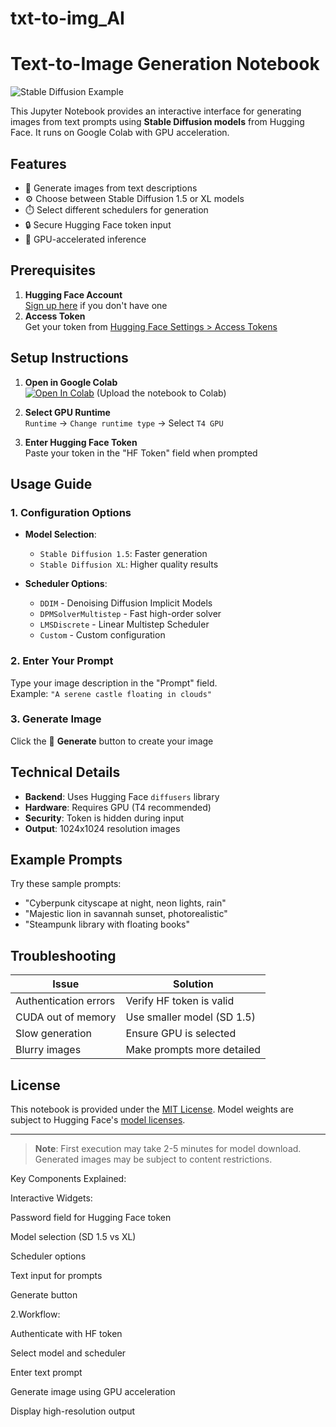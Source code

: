 # txt-to-img_AI

# Text-to-Image Generation Notebook

![Stable Diffusion Example](generated_image_example.png) <!-- Optional header image -->

This Jupyter Notebook provides an interactive interface for generating images from text prompts using **Stable Diffusion models** from Hugging Face. It runs on Google Colab with GPU acceleration.

## Features
- 🎨 Generate images from text descriptions
- ⚙️ Choose between Stable Diffusion 1.5 or XL models
- ⏱️ Select different schedulers for generation
- 🔒 Secure Hugging Face token input
- 🚀 GPU-accelerated inference

## Prerequisites
1. **Hugging Face Account**  
   [Sign up here](https://huggingface.co/join) if you don't have one
2. **Access Token**  
   Get your token from [Hugging Face Settings > Access Tokens](https://huggingface.co/settings/tokens)

## Setup Instructions
1. **Open in Google Colab**  
   [![Open In Colab](https://colab.research.google.com/assets/colab-badge.svg)](https://colab.research.google.com/github/your-repo/your-notebook)
   (Upload the notebook to Colab)

2. **Select GPU Runtime**  
   `Runtime` → `Change runtime type` → Select `T4 GPU`

3. **Enter Hugging Face Token**  
   Paste your token in the "HF Token" field when prompted

## Usage Guide
### 1. Configuration Options
- **Model Selection**:
  - `Stable Diffusion 1.5`: Faster generation
  - `Stable Diffusion XL`: Higher quality results
  
- **Scheduler Options**:
  - `DDIM` - Denoising Diffusion Implicit Models
  - `DPMSolverMultistep` - Fast high-order solver
  - `LMSDiscrete` - Linear Multistep Scheduler
  - `Custom` - Custom configuration

### 2. Enter Your Prompt
Type your image description in the "Prompt" field.  
Example: `"A serene castle floating in clouds"`

### 3. Generate Image
Click the 🚀 **Generate** button to create your image

## Technical Details
- **Backend**: Uses Hugging Face `diffusers` library
- **Hardware**: Requires GPU (T4 recommended)
- **Security**: Token is hidden during input
- **Output**: 1024x1024 resolution images

## Example Prompts
Try these sample prompts:
- "Cyberpunk cityscape at night, neon lights, rain"
- "Majestic lion in savannah sunset, photorealistic"
- "Steampunk library with floating books"

## Troubleshooting
| Issue | Solution |
|-------|----------|
| Authentication errors | Verify HF token is valid |
| CUDA out of memory | Use smaller model (SD 1.5) |
| Slow generation | Ensure GPU is selected |
| Blurry images | Make prompts more detailed |

## License
This notebook is provided under the [MIT License](LICENSE). Model weights are subject to Hugging Face's [model licenses](https://huggingface.co/models).

---
> **Note**: First execution may take 2-5 minutes for model download.  
> Generated images may be subject to content restrictions.


Key Components Explained:

Interactive Widgets:

Password field for Hugging Face token

Model selection (SD 1.5 vs XL)

Scheduler options

Text input for prompts

Generate button

2.Workflow:

Authenticate with HF token

Select model and scheduler

Enter text prompt

Generate image using GPU acceleration

Display high-resolution output
